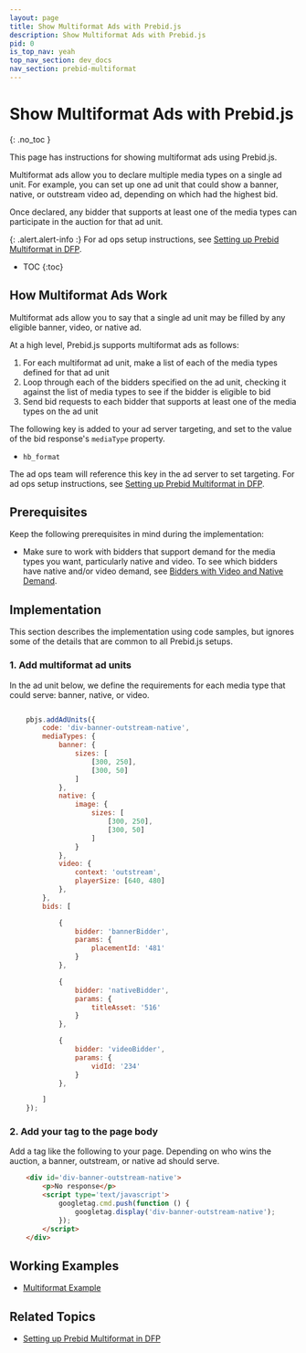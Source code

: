 ```yaml
---
layout: page
title: Show Multiformat Ads with Prebid.js
description: Show Multiformat Ads with Prebid.js
pid: 0
is_top_nav: yeah
top_nav_section: dev_docs
nav_section: prebid-multiformat
---
```


<div class="bs-docs-section" markdown="1">

# Show Multiformat Ads with Prebid.js
{: .no_toc }

This page has instructions for showing multiformat ads using Prebid.js.

Multiformat ads allow you to declare multiple media types on a single ad unit.  For example, you can set up one ad unit that could show a banner, native, or outstream video ad, depending on which had the highest bid. 

Once declared, any bidder that supports at least one of the media types can participate in the auction for that ad unit.

{: .alert.alert-info :}
For ad ops setup instructions, see [Setting up Prebid Multiformat in DFP]({{site.baseurl}}/adops/setting-up-prebid-multiformat-in-dfp.html).

* TOC
{:toc}

## How Multiformat Ads Work

Multiformat ads allow you to say that a single ad unit may be filled by any eligible banner, video, or native ad.

At a high level, Prebid.js supports multiformat ads as follows:

1. For each multiformat ad unit, make a list of each of the media types defined for that ad unit
2. Loop through each of the bidders specified on the ad unit, checking it against the list of media types to see if the bidder is eligible to bid
3. Send bid requests to each bidder that supports at least one of the media types on the ad unit

The following key is added to your ad server targeting, and set to the value of the bid response's `mediaType` property.

+ `hb_format`

The ad ops team will reference this key in the ad server to set targeting.  For ad ops setup instructions, see [Setting up Prebid Multiformat in DFP]({{site.baseurl}}/adops/setting-up-prebid-multiformat-in-dfp.html).

## Prerequisites

Keep the following prerequisites in mind during the implementation:

+ Make sure to work with bidders that support demand for the media types you want, particularly native and video.  To see which bidders have native and/or video demand, see [Bidders with Video and Native Demand]({{site.baseurl}}/dev-docs/bidders.html#bidders-with-video-and-native-demand).

## Implementation

This section describes the implementation using code samples, but ignores some of the details that are common to all Prebid.js setups.

### 1. Add multiformat ad units

In the ad unit below, we define the requirements for each media type that could serve: banner, native, or video.

```javascript

    pbjs.addAdUnits({
        code: 'div-banner-outstream-native',
        mediaTypes: {
            banner: {
                sizes: [
                    [300, 250],
                    [300, 50]
                ]
            },
            native: {
                image: {
                    sizes: [
                        [300, 250],
                        [300, 50]
                    ]
                }
            },
            video: {
                context: 'outstream',
                playerSize: [640, 480]
            },
        },
        bids: [

            {
                bidder: 'bannerBidder',
                params: {
                    placementId: '481'
                }
            },

            {
                bidder: 'nativeBidder',
                params: {
                    titleAsset: '516'
                }
            },

            {
                bidder: 'videoBidder',
                params: {
                    vidId: '234'
                }
            },

        ]
    });
```

### 2. Add your tag to the page body

Add a tag like the following to your page.  Depending on who wins the auction, a banner, outstream, or native ad should serve.

```html
    <div id='div-banner-outstream-native'>
        <p>No response</p>
        <script type='text/javascript'>
            googletag.cmd.push(function () {
                googletag.display('div-banner-outstream-native');
            });
        </script>
    </div>
```

## Working Examples

+ [Multiformat Example]({{site.baseurl}}/dev-docs/examples/multiformat-example.html)

## Related Topics

+ [Setting up Prebid Multiformat in DFP]({{site.baseurl}}/adops/setting-up-prebid-multiformat-in-dfp.html)

</div>
